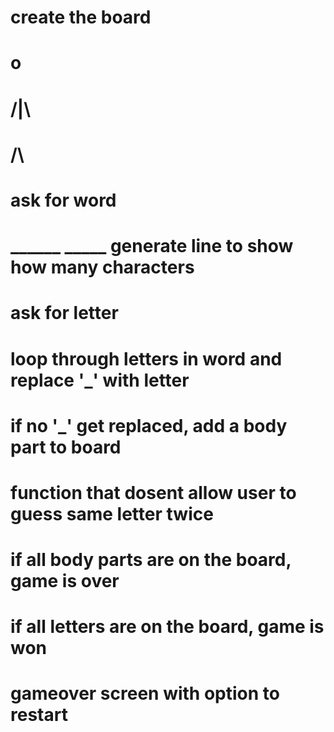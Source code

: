 # create the board
#    o
#   /|\
#    /\
# ask for word
# ______ _____ generate line to show how many characters

# ask for letter
# loop through letters in word and replace '_' with letter
# if no '_' get replaced, add a body part to board
# function that dosent allow user to guess same letter twice
# if all body parts are on the board, game is over
# if all letters are on the board, game is won
# gameover screen with option to restart 
